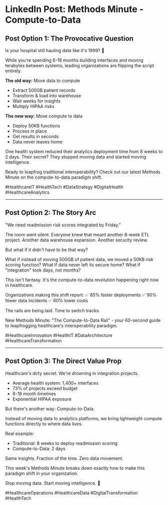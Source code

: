 # LinkedIn Post: Methods Minute - Compute-to-Data

## Post Option 1: The Provocative Question

Is your hospital still hauling data like it's 1999? 🚂

While you're spending 6-18 months building interfaces and moving terabytes between systems, leading organizations are flipping the script entirely.

**The old way:** Move data to compute
- Extract 500GB patient records
- Transform & load into warehouse  
- Wait weeks for insights
- Multiply HIPAA risks

**The new way:** Move compute to data
- Deploy 50KB functions
- Process in place
- Get results in seconds
- Data never leaves home

One health system reduced their analytics deployment time from 8 weeks to 2 days. Their secret? They stopped moving data and started moving intelligence.

Ready to leapfrog traditional interoperability? Check out our latest Methods Minute on the compute-to-data paradigm shift.

#HealthcareIT #HealthTech #DataStrategy #DigitalHealth #HealthcareAnalytics

---

## Post Option 2: The Story Arc

"We need readmission risk scores integrated by Friday."

The room went silent. Everyone knew that meant another 8-week ETL project. Another data warehouse expansion. Another security review.

But what if it didn't have to be that way?

What if instead of moving 500GB of patient data, we moved a 50KB risk scoring function? What if data never left its secure home? What if "integration" took days, not months?

This isn't fantasy. It's the compute-to-data revolution happening right now in healthcare.

Organizations making this shift report:
✅ 85% faster deployments
✅ 90% fewer data incidents
✅ 60% lower costs

The rails are being laid. Time to switch tracks.

New Methods Minute: "The Compute-to-Data Rail" - your 60-second guide to leapfrogging healthcare's interoperability paradigm.

#HealthcareInnovation #HealthIT #DataArchitecture #HealthcareTransformation

---

## Post Option 3: The Direct Value Prop

Healthcare's dirty secret: We're drowning in integration projects.

- Average health system: 1,400+ interfaces
- 73% of projects exceed budget
- 6-18 month timelines
- Exponential HIPAA exposure

But there's another way: Compute-to-Data.

Instead of moving data to analytics platforms, we bring lightweight compute functions directly to where data lives. 

Real example:
- Traditional: 8 weeks to deploy readmission scoring
- Compute-to-Data: 2 days

Same insights. Fraction of the time. Zero data movement.

This week's Methods Minute breaks down exactly how to make this paradigm shift in your organization. 

Stop moving data. Start moving intelligence. 🎯

#HealthcareOperations #HealthcareData #DigitalTransformation #HealthTech